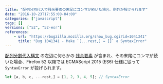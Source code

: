 ```yaml
---
title: "配列分割代入で残余要素の末尾にコンマが続いた場合、例外が投げられます"
date: "2016-10-23T17:55:00-04:00"
categories: ["javascript"]
tags: []
versions: ["52", "52-esr"]
references:
    - url: "https://bugzilla.mozilla.org/show_bug.cgi?id=1041341"
      title: "Bug 1041341 - Make `[...rest,] = []` a SyntaxError"
---
```

[配列分割代入構文](https://developer.mozilla.org/docs/Web/JavaScript/Reference/Operators/Destructuring_assignment#Array_destructuring) の左辺に何らかの [残余要素](https://developer.mozilla.org/docs/Web/JavaScript/Reference/Operators/Spread_operator#Rest_operator) が含まれ、その末尾にコンマが続いた場合、Firefox 52 以降では ECMAScript 2015 (ES6) 仕様に従って `SyntaxError` が投げられます。

```js
let [a, b, c, ...rest,] = [1, 2, 3, 4, 5]; // SyntaxError
```
